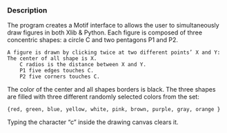 ### Description

The program creates a Motif interface to allows the user to simultaneously draw figures in both Xlib  & Python.
Each figure is composed of three concentric shapes:  a circle C and  two pentagons P1 and P2.
    
    A figure is drawn by clicking twice at two different points’ X and Y:
    The center of all shape is X.
        C radios is the distance between X and Y.
        P1 five edges touches C.
        P2 five corners touches C.
        
The color of the center and all shapes borders is black.
The three shapes are filled with three different randomly selected colors from the set:
    
    {red, green, blue, yellow, white, pink, brown, purple, gray, orange }
 
Typing the character “c” inside the drawing canvas clears it.
